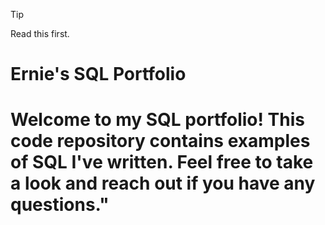 > [!TIP]
> Read this first.


# Ernie's SQL Portfolio 

# Welcome to my SQL portfolio! This code repository contains examples of SQL I've written. Feel free to take a look and reach out if you have any questions."
